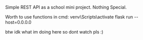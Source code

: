 Simple REST API as a school mini project.
Nothing Special.

Worth to use functions in cmd:
venv\Scripts\activate
flask run --host=0.0.0.0

btw idk what im doing here so dont watch pls :)